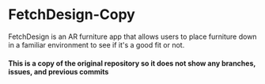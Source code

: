 # FetchDesign-Copy
FetchDesign is an AR furniture app that allows users to place furniture down in a familiar environment to see if it's a good fit or not.

#### This is a copy of the original repository so it does not show any branches, issues, and previous commits
